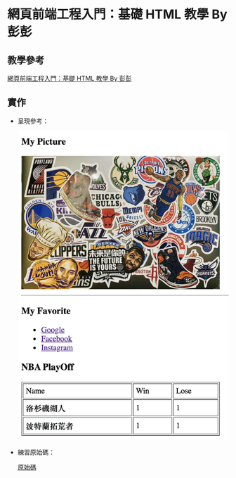 # 網頁前端工程入門：基礎 HTML 教學 By 彭彭

## 教學參考

[網頁前端工程入門：基礎 HTML 教學 By 彭彭](https://www.youtube.com/watch?v=SRbewm2AUew&list=PL-g0fdC5RMbpqZ0bmvJTgVTS4tS3txRVp&index=1)

## 實作

- 呈現參考：

  ![preview.png](images/preview.png)

- 練習原始碼：

  [原始碼](./homework/)